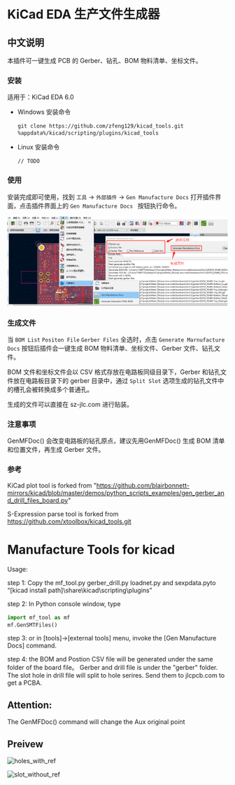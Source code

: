 
# KiCad EDA 生产文件生成器


## 中文说明

本插件可一键生成 PCB 的 Gerber、钻孔、BOM 物料清单、坐标文件。

### 安装

适用于：KiCad EDA 6.0

* Windows 安装命令
    ```
    git clone https://github.com/zfeng129/kicad_tools.git %appdata%/kicad/scripting/plugins/kicad_tools
    ```
* Linux 安装命令
    ```
    // TODO
    ```

### 使用

安装完成即可使用，找到 `工具` -> `外部插件` -> `Gen Manufacture Docs` 打开插件界面，点击插件界面上的 `Gen Manufacture Docs ` 按钮执行命令。

![desc](desc_ref.png) 
 
### 生成文件

当 `BOM List` `Positon File` `Gerber Files` 全选时，点击 `Generate Marnufacture Docs` 按钮后插件会一键生成 BOM 物料清单、坐标文件、Gerber 文件、钻孔文件。

BOM 文件和坐标文件会以 CSV 格式存放在电路板同级目录下，Gerber 和钻孔文件放在电路板目录下的 gerber 目录中，通过 `Split Slot` 选项生成的钻孔文件中的槽孔会被转换成多个普通孔。

生成的文件可以直接在 sz-jlc.com 进行贴装。

### 注意事项

GenMFDoc() 会改变电路板的钻孔原点，建议先用GenMFDoc() 生成 BOM 清单和位置文件，再生成 Gerber 文件。

### 参考

KiCad plot tool is forked from "https://github.com/blairbonnett-mirrors/kicad/blob/master/demos/python_scripts_examples/gen_gerber_and_drill_files_board.py"

S-Expression parse tool is forked from https://github.com/xtoolbox/kicad_tools.git


# Manufacture Tools for kicad

Usage:

step 1: Copy the mf_tool.py gerber_drill.py loadnet.py and sexpdata.pyto “[kicad install path]\share\kicad\scripting\plugins”

step 2: In Python console window, type 
```python
import mf_tool as mf
mf.GenSMTFiles()
```

step 3: or in [tools]->[external tools] menu, invoke the [Gen Manufacture Docs] command.

step 4: the BOM and Postion CSV file will be generated under the same folder of the board file。 Gerber and drill file is under the "gerber" folder. The slot hole in drill file will split to hole serires. Send them to jlcpcb.com to get a PCBA.

## Attention:

The GenMFDoc() command will change the Aux original point

## Preivew


![holes_with_ref](holes_with_ref.png)


![slot_without_ref](slot_without_ref.png)
